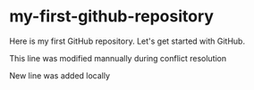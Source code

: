 # my-first-github-repository
Here is my first GitHub repository. Let's get started with GitHub.

This line was modified mannually during conflict resolution

New line was added locally